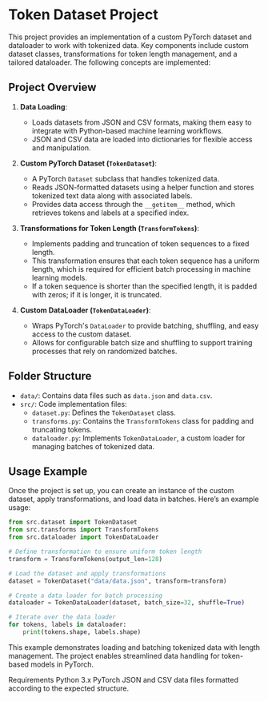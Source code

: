 # Token Dataset Project

This project provides an implementation of a custom PyTorch dataset and dataloader to work with tokenized data. Key components include custom dataset classes, transformations for token length management, and a tailored dataloader. The following concepts are implemented:

## Project Overview

1. **Data Loading**:
   - Loads datasets from JSON and CSV formats, making them easy to integrate with Python-based machine learning workflows.
   - JSON and CSV data are loaded into dictionaries for flexible access and manipulation.

2. **Custom PyTorch Dataset (`TokenDataset`)**:
   - A PyTorch `Dataset` subclass that handles tokenized data.
   - Reads JSON-formatted datasets using a helper function and stores tokenized text data along with associated labels.
   - Provides data access through the `__getitem__` method, which retrieves tokens and labels at a specified index.

3. **Transformations for Token Length (`TransformTokens`)**:
   - Implements padding and truncation of token sequences to a fixed length.
   - This transformation ensures that each token sequence has a uniform length, which is required for efficient batch processing in machine learning models.
   - If a token sequence is shorter than the specified length, it is padded with zeros; if it is longer, it is truncated.

4. **Custom DataLoader (`TokenDataLoader`)**:
   - Wraps PyTorch's `DataLoader` to provide batching, shuffling, and easy access to the custom dataset.
   - Allows for configurable batch size and shuffling to support training processes that rely on randomized batches.

## Folder Structure

- `data/`: Contains data files such as `data.json` and `data.csv`.
- `src/`: Code implementation files:
  - `dataset.py`: Defines the `TokenDataset` class.
  - `transforms.py`: Contains the `TransformTokens` class for padding and truncating tokens.
  - `dataloader.py`: Implements `TokenDataLoader`, a custom loader for managing batches of tokenized data.

## Usage Example

Once the project is set up, you can create an instance of the custom dataset, apply transformations, and load data in batches. Here’s an example usage:

```python
from src.dataset import TokenDataset
from src.transforms import TransformTokens
from src.dataloader import TokenDataLoader

# Define transformation to ensure uniform token length
transform = TransformTokens(output_len=128)

# Load the dataset and apply transformations
dataset = TokenDataset("data/data.json", transform=transform)

# Create a data loader for batch processing
dataloader = TokenDataLoader(dataset, batch_size=32, shuffle=True)

# Iterate over the data loader
for tokens, labels in dataloader:
    print(tokens.shape, labels.shape)
```
This example demonstrates loading and batching tokenized data with length management. The project enables streamlined data handling for token-based models in PyTorch.

Requirements
Python 3.x
PyTorch
JSON and CSV data files formatted according to the expected structure.
